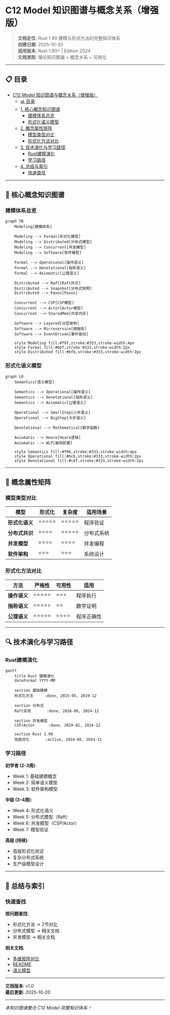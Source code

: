 ﻿# C12 Model 知识图谱与概念关系（增强版）

> **文档定位**: Rust 1.90 建模与形式方法的完整知识体系  
> **创建日期**: 2025-10-20  
> **适用版本**: Rust 1.90+ | Edition 2024  
> **文档类型**: 理论知识图谱 + 概念关系 + 可视化

---

## 📋 目录
- [C12 Model 知识图谱与概念关系（增强版）](#c12-model-知识图谱与概念关系增强版)
  - [📊 目录](#-目录)
  - [1. 核心概念知识图谱](#1-核心概念知识图谱)
    - [建模体系总览](#建模体系总览)
    - [形式化语义模型](#形式化语义模型)
  - [2. 概念属性矩阵](#2-概念属性矩阵)
    - [模型类型对比](#模型类型对比)
    - [形式化方法对比](#形式化方法对比)
  - [3. 技术演化与学习路径](#3-技术演化与学习路径)
    - [Rust建模演化](#rust建模演化)
    - [学习路径](#学习路径)
  - [4. 总结与索引](#4-总结与索引)
    - [快速查找](#快速查找)

---

## 📖 核心概念知识图谱

### 建模体系总览

```mermaid
graph TB
    Modeling[建模体系]
    
    Modeling --> Formal[形式化模型]
    Modeling --> Distributed[分布式模型]
    Modeling --> Concurrent[并发模型]
    Modeling --> Software[软件模型]
    
    Formal --> Operational[操作语义]
    Formal --> Denotational[指称语义]
    Formal --> Axiomatic[公理语义]
    
    Distributed --> Raft[Raft共识]
    Distributed --> Snapshot[分布式快照]
    Distributed --> Paxos[Paxos]
    
    Concurrent --> CSP[CSP模型]
    Concurrent --> Actor[Actor模型]
    Concurrent --> SharedMem[共享内存]
    
    Software --> Layered[分层架构]
    Software --> Microservice[微服务]
    Software --> EventDriven[事件驱动]
    
    style Modeling fill:#f9f,stroke:#333,stroke-width:4px
    style Formal fill:#bbf,stroke:#333,stroke-width:2px
    style Distributed fill:#bfb,stroke:#333,stroke-width:2px
```

### 形式化语义模型

```mermaid
graph LR
    Semantics[语义模型]
    
    Semantics --> Operational[操作语义]
    Semantics --> Denotational[指称语义]
    Semantics --> Axiomatic[公理语义]
    
    Operational --> SmallStep[小步语义]
    Operational --> BigStep[大步语义]
    
    Denotational --> Mathematical[数学函数]
    
    Axiomatic --> Hoare[Hoare逻辑]
    Axiomatic --> WLP[最弱前置]
    
    style Semantics fill:#f96,stroke:#333,stroke-width:4px
    style Operational fill:#6c6,stroke:#333,stroke-width:2px
    style Denotational fill:#c6f,stroke:#333,stroke-width:2px
```

---

## 📝 概念属性矩阵

### 模型类型对比

| 模型 | 形式化 | 复杂度 | 适用场景 |
|------|--------|--------|---------|
| **形式化语义** | ⭐⭐⭐⭐⭐ | ⭐⭐⭐⭐⭐ | 程序验证 |
| **分布式共识** | ⭐⭐⭐⭐ | ⭐⭐⭐⭐⭐ | 分布式系统 |
| **并发模型** | ⭐⭐⭐⭐ | ⭐⭐⭐⭐ | 并发编程 |
| **软件架构** | ⭐⭐⭐ | ⭐⭐⭐ | 系统设计 |

### 形式化方法对比

| 方法 | 严格性 | 可用性 | 适用 |
|------|--------|--------|------|
| **操作语义** | ⭐⭐⭐⭐⭐ | ⭐⭐⭐ | 程序执行 |
| **指称语义** | ⭐⭐⭐⭐⭐ | ⭐⭐ | 数学证明 |
| **公理语义** | ⭐⭐⭐⭐⭐ | ⭐⭐⭐⭐ | 程序正确性 |

---

## 🔍 技术演化与学习路径

### Rust建模演化

```mermaid
gantt
    title Rust 建模演化
    dateFormat YYYY-MM
    
    section 基础建模
    形式化方法     :done, 2015-05, 2019-12
    
    section 分布式
    Raft实现       :done, 2016-06, 2024-12
    
    section 并发模型
    CSP/Actor      :done, 2019-01, 2024-12
    
    section Rust 1.90
    性能优化       :active, 2024-08, 2024-11
```

### 学习路径

**初学者 (2-3周)**:

- Week 1: 基础建模概念
- Week 2: 简单语义模型
- Week 3: 软件架构模型

**中级 (3-4周)**:

- Week 4: 形式化语义
- Week 5: 分布式模型（Raft）
- Week 6: 并发模型（CSP/Actor）
- Week 7: 模型验证

**高级 (持续)**:

- 高级形式化验证
- 复杂分布式系统
- 生产级模型设计

---

## 🔧 总结与索引

### 快速查找

**按问题查找**:

- 形式化方法 → 2节对比
- 分布式模型 → 相关文档
- 并发模型 → 相关文档

**相关文档**:

- [多维矩阵对比](MULTI_DIMENSIONAL_COMPARISON_MATRIX.md)
- [README](../../README.md)
- [语义模型](../formal/semantic-models-comprehensive.md)

---

**文档版本**: v1.0  
**最后更新**: 2025-10-20

---

*本知识图谱整合 C12 Model 完整知识体系！*
